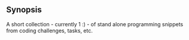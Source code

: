 ## Synopsis

A short collection - currently 1 :) - of stand alone programming snippets from coding challenges, tasks, etc.
